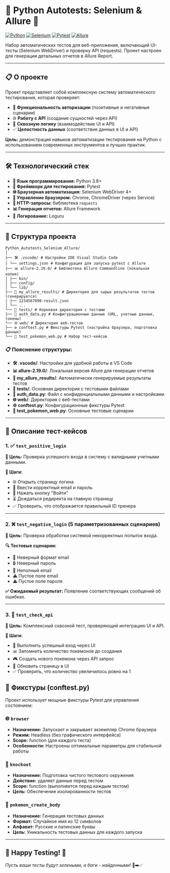 # 🐍 Python Autotests: Selenium & Allure 🚀

[![Python](https://img.shields.io/badge/Python-3.8+-blue.svg)](https://www.python.org/)
[![Selenium](https://img.shields.io/badge/Selenium-4.0+-green.svg)](https://selenium.dev/)
[![Pytest](https://img.shields.io/badge/Pytest-Framework-orange.svg)](https://docs.pytest.org/)
[![Allure](https://img.shields.io/badge/Allure-Reports-ff69b4.svg)](https://allurereport.org/)

Набор автоматических тестов для веб-приложения, включающий UI-тесты (Selenium WebDriver) и проверку API (requests). Проект настроен для генерации детальных отчетов в Allure Report.

---

## 📋 О проекте

Проект представляет собой комплексную систему автоматического тестирования, которая проверяет:
*   🔐 **Функциональность авторизации** (позитивные и негативные сценарии)
*   🌐 **Работу с API** (создание сущностей через API)
*   🔗 **Сквозную логику** (взаимодействие UI и API)
*   ✅ **Целостность данных** (соответствие данных в UI и API)

**Цель:** демонстрация навыков автоматизации тестирования на Python с использованием современных инструментов и лучших практик.

---

## 🛠 Технологический стек

*   **🐍 Язык программирования:** Python 3.8+
*   **🧪 Фреймворк для тестирования:** Pytest
*   **🌐 Браузерная автоматизация:** Selenium WebDriver 4+
*   **🔧 Управление браузером:** Chrome, ChromeDriver (через Service)
*   **📡 HTTP-запросы:** библиотека `requests`
*   **📊 Генерация отчетов:** Allure Framework
*   **📝 Логирование:** Loguru

---

## 📁 Структура проекта

```
Python_Autotests_Selenium_Allure/
│
├── 🛠 .vscode/ # Настройки IDE Visual Studio Code
│ └── settings.json # Конфигурация для запуска pytest с Allure
├── 📊 allure-2.19.0/ # Библиотека Allure Commandline (локальная копия)
│ ├── bin/
│ ├── config/
│ └── lib/
├── 📁 my_allure_results/ # Директория для сырых результатов тестов (генерируется)
│ ├── 1234567890-result.json
│ └── ...
└── 🧪 tests/ # Корневая директория с тестами
├── 🔐 auth_data.py # Конфигурационные данные (URL, учетные данные, токены)
└── 🌐 web/ # Директория веб-тестов
├── ⚙️ conftest.py # Фикстуры Pytest (настройка браузера, подготовка данных)
└── 🧪 test_pokemon_web.py # Набор тест-кейсов
```

### 📋 Пояснение структуры:

- **🛠 .vscode/**: Настройки для удобной работы в VS Code
- **📊 allure-2.19.0/**: Локальная версия Allure для генерации отчетов
- **📁 my_allure_results/**: Автоматически генерируемые результаты тестов
- **🧪 tests/**: Основная директория с тестовыми файлами
- **🔐 auth_data.py**: Файл с конфиденциальными данными и настройками
- **🌐 web/**: Директория с веб-тестами
- **⚙️ conftest.py**: Конфигурационные фикстуры Pytest
- **🧪 test_pokemon_web.py**: Основные тестовые сценарии

---

## 🧪 Описание тест-кейсов

### 1. ✅ `test_positive_login` 
**🎯 Цель:** Проверка успешного входа в систему с валидными учетными данными.

**📝 Шаги:**
*   🌐 Открыть страницу логина
*   📧 Ввести корректный email и пароль
*   🔘 Нажать кнопку "Войти"
*   ⏳ Дождаться редиректа на главную страницу
*   ✅ Проверить, что отображается правильный ID тренера

---

### 2. ❌ `test_negative_login` (5 параметризованных сценариев)
**🎯 Цель:** Проверка обработки системой некорректных попыток входа.

**🔍 Тестовые сценарии:**
*   📧 Неверный формат email
*   🔒 Неверный пароль
*   📧 Неполный email
*   ⚠️ Пустое поле email
*   ⚠️ Пустое поле пароля

**✅ Ожидаемый результат:** Появление соответствующих сообщений об ошибках.

---

### 3. 🔗 `test_check_api`
**🎯 Цель:** Комплексный сквозной тест, проверяющий интеграцию UI и API.

**📝 Шаги:**
*   🔐 Выполнить успешный вход через UI
*   📊 Запомнить количество покемонов до создания
*   🎮 Создать нового покемона через API запрос
*   🔄 Обновить страницу в UI
*   ✅ Проверить, что количество увеличилось ровно на 1


## 🔧 Фикстуры (conftest.py)

Проект использует мощные фикстуры Pytest для управления состоянием:

### 🌐 `browser`
*   **Назначение:** Запускает и закрывает экземпляр Chrome браузера
*   **Режим:** Headless (без графического интерфейса)
*   **Scope:** function (для каждого теста)
*   **Особенности:** Настроены оптимальные параметры для стабильной работы

### 🥊 `knockout`
*   **Назначение:** Подготовка чистого тестового окружения
*   **Действие:** удаляет данные перед тестом
*   **Scope:** function (выполняется перед каждым тестом)
*   **Цель:** Обеспечение изолированности тестов

### 🎲 `pokemon_create_body`
*   **Назначение:** Генерация тестовых данных
*   **Формат:** Случайное имя из 12 символов
*   **Алфавит:** Русские и латинские буквы
*   **Цель:** Уникальность тестовых данных для каждого запуска

---

## 🌟 Happy Testing! 🚀

*Пусть ваши тесты будут зелеными, а баги - найденными!* 🐛➡️✅
